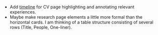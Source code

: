 - Add [timeline](https://www.w3schools.com/howto/tryit.asp?filename=tryhow_css_timeline) for CV page highlighting and annotating relevant experiences. 
- Maybe make research page elements a little more formal than the horizontal cards. I am thinking of a table structure consisting of several rows (Title, People, One-liner). 
